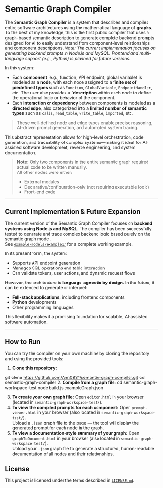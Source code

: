 # Semantic Graph Compiler

The **Semantic Graph Compiler** is a system that describes and compiles entire software architectures using the mathematical language of **graphs**. 
To the best of my knowledge, this is the first public compiler that uses a graph-based semantic description to generate complete backend prompts designed for AI to easily understand from component-level relationships and component descriptions. 
*Note: The current implementation focuses on generating backend prompts in Node.js and MySQL. Frontend and multi-language support (e.g., Python) is planned for future versions.*

In this system:

- Each **component** (e.g., function, API endpoint, global variable) is modeled as a **node**, with each node assigned to a **finite set of predefined types** such as `Function`, `GlobalVariable`, `EndpointHandler`, etc.
  The user also provides a **`description** within each node to define the operational logic or behavior of the component.
- Each **interaction or dependency** between components is modeled as a **directed edge**, also categorized into a **limited number of semantic types** such as `calls`, `read_table`, `write_table`, `imported`, etc.

> These well-defined node and edge types enable precise reasoning, AI-driven prompt generation, and automated system tracing.


This abstract representation allows for high-level orchestration, code generation, and traceability of complex systems—making it ideal for AI-assisted software development, reverse engineering, and system documentation.

>  **Note:** Only two components in the entire semantic graph required actual code to be written manually.  
> All other nodes were either:
> - External modules  
> - Declarative/configuration-only (not requiring executable logic)  
> - Front-end code

---

##  Current Implementation & Future Expansion

The current version of the Semantic Graph Compiler focuses on **backend systems using Node.js and MySQL**. The compiler has been successfully tested to generate and trace complex backend logic based purely on the semantic graph model.  
See [`example-models/example1/`](./example-models/example1/) for a complete working example.

In its present form, the system:
- Supports API endpoint generation
- Manages SQL operations and table interaction
- Can validate tokens, user actions, and dynamic request flows

However, the architecture is **language-agnostic by design**. In the future, it can be extended to generate or interpret:
- **Full-stack applications**, including frontend components  
- **Python** developments  
- Other programming languages



This flexibility makes it a promising foundation for scalable, AI-assisted software automation.

---

##  How to Run

You can try the compiler on your own machine by cloning the repository and using the provided tools:

1. **Clone this repository:**

  git clone https://github.com/Ann0831/semantic-graph-compiler.git
  cd semantic-graph-compiler
2. **Compile from a graph file:**
  cd semantic-graph-workspace-test
  node build.js exampleGraph.json

3. **To create your own graph file:**
  Open `editor.html` in your browser (located in `semantic-graph-workspace-test/`).
4. **To view the compiled prompts for each component:**
  Open `prompt-viewer.html` in your browser (also located in `semantic-graph-workspace-test/`).  
  Upload a `.json` graph file to the page — the tool will display the generated prompt for each node in the graph.
6. **To view a documentation-style summary of your graph:**
  Open `graphToDocument.html` in your browser (also located in `semantic-graph-workspace-test/`).  
  Upload your `.json` graph file to generate a structured, human-readable documentation of all nodes and their relationships.

## License

This project is licensed under the terms described in [`LICENSE.md`](./LICENSE.md).


